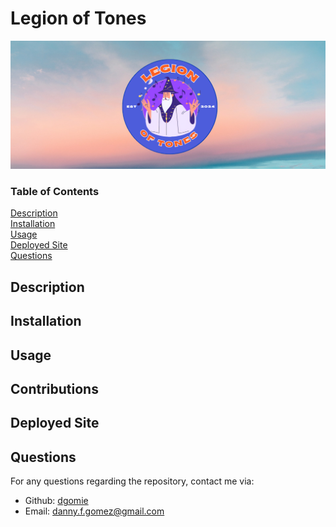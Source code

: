 # Legion of Tones
<img src="./client/src/images/lot-hero.png" width='650px'>

  ### Table of Contents  
  [Description](#description)  
  [Installation](#installation)  
  [Usage](#usage)  
  [Deployed Site](#deployed-site)  
  [Questions](#questions)   

  ## Description  
  

  ## Installation  
  

  ## Usage  
  

  ## Contributions  
  

  ## Deployed Site  
  


  ## Questions
  For any questions regarding the repository, contact me via:
  * Github: [dgomie](https://www.github.com/dgomie)
  * Email: <a href="mailto:danny.f.gomez@gmail.com">danny.f.gomez@gmail.com</a>
  
